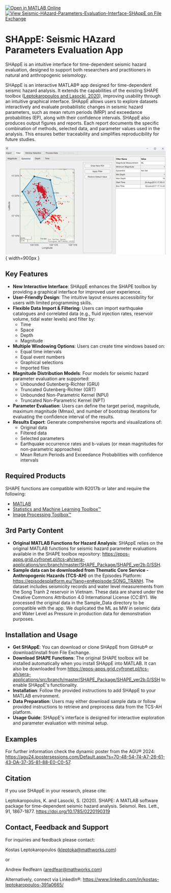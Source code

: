 [![Open in MATLAB Online](https://www.mathworks.com/images/responsive/global/open-in-matlab-online.svg)](https://matlab.mathworks.com/open/github/v1?repo=mathworks/Seismic-HAzard-Parameters-Evaluation-Interface-SHAppE)
[![View Seismic-HAzard-Parameters-Evaluation-Interface-SHAppE on File Exchange](https://www.mathworks.com/matlabcentral/images/matlab-file-exchange.svg)](https://uk.mathworks.com/matlabcentral/fileexchange/180879-shappe-seismic-hazard-parameters-evaluation-interface)

# SHAppE: Seismic HAzard Parameters Evaluation App

SHAppE is an intuitive interface for time-dependent seismic hazard evaluation, designed to support both researchers and practitioners in natural and anthropogenic seismology.

SHAppE is an interactive MATLAB&reg; app designed for time-dependent seismic hazard analysis. It extends the capabilities of the existing SHAPE toolbox ([Leptokaropoulos and Lasocki, 2020](https://doi.org/10.1785/0220190319)), improving usability through an intuitive graphical interface. SHAppE allows users to explore datasets interactively and evaluate probabilistic changes in seismic hazard parameters, such as mean return periods (MRP) and exceedance probabilities (EP), along with their confidence intervals. SHAppE also produces output figures and reports. Each report documents the specific combination of methods, selected data, and parameter values used in the analysis. This ensures better traceability and simplifies reproducibility for future studies.

![screenshot](SHAppE_ScreenShot.png){ width=900px }

## Key Features

- **New Interactive Interface**: SHAppE enhances the SHAPE toolbox by providing a graphical interface for improved user experience.
- **User-Friendly Design**: The intuitive layout ensures accessibility for users with limited programming skills.
- **Flexible Data Import & Filtering**: Users can import earthquake catalogues and correlated data (e.g., fluid injection rates, reservoir volume, tidal water levels) and filter by:
  - Time
  - Space
  - Depth
  - Magnitude
- **Multiple Windowing Options**: Users can create time windows based on:
  - Equal time intervals
  - Equal event numbers
  - Graphical selections
  - Imported files
- **Magnitude Distribution Models**: Four models for seismic hazard parameter evaluation are supported:
  - Unbounded Gutenberg-Richter (GRU)
  - Truncated Gutenberg-Richter (GRT)
  - Unbounded Non-Parametric Kernel (NPU)
  - Truncated Non-Parametric Kernel (NPT)
- **Parameter Evaluation**: Users can define the target period, magnitude, maximum magnitude (Mmax), and number of bootstrap iterations for evaluating the confidence interval of the results.
- **Results Export**: Generate comprehensive reports and visualizations of:
  - Original data
  - Filtered data
  - Selected parameters
  - Earthquake occurrence rates and b-values (or mean magnitudes for non-parametric approaches)
  - Mean Return Periods and Exceedance Probabilities with confidence intervals

## Required Products

SHAPE functions are compatible with R2017b or later and require the following:

-   [MATLAB](https://www.mathworks.com/products/matlab.html)
-   [Statistics and Machine Learning Toolbox&trade;](https://www.mathworks.com/help/stats/)
-   [Image Processing Toolbox&trade;](https://uk.mathworks.com/products/image-processing.html)

## 3rd Party Content

- **Original MATLAB Functions for Hazard Analysis**: SHAppE relies on the original MATLAB functions for seismic hazard parameter evaluations available in the SHAPE toolbox repository: https://epos-apps.grid.cyfronet.pl/tcs-ah/sera-applications/src/branch/master/SHAPE_Package/SHAPE_ver2b.0/SSH.
- **Sample data can be downloaded from Thematic Core Service - Anthropogenic Hazards (TCS-AH)** on the Episodes Platform: https://episodesplatform.eu/?lang=en#episode:SONG_TRANH. The dataset includes seismicity records and water level measurements from the Song Tranh 2 reservoir in Vietnam. These data are shared under the Creative Commons Attribution 4.0 International License (CC:BY). We processed the original data in the Sample_Data directory to be compatible with the app. We duplicated the ML as MW in seismic data and Water Level as Pressure in production data for demonstration purposes.

## Installation and Usage

- **Get SHAppE**: You can download or clone SHAppE from GitHub&reg; or download/install from File Exchange.
- **Download SHAPE Functions**: The original SHAPE toolbox will be installed automatically when you install SHAppE into MATLAB. It can also be downloaded from https://epos-apps.grid.cyfronet.pl/tcs-ah/sera-applications/src/branch/master/SHAPE_Package/SHAPE_ver2b.0/SSH to enable SHAppE's functionality.
- **Installation**: Follow the provided instructions to add SHAppE to your MATLAB environment.
- **Data Preparation**: Users may either download sample data or follow provided instructions to retrieve and preprocess data from the TCS-AH platform.
- **Usage Guide**: SHAppE's interface is designed for interactive exploration and parameter evaluation with minimal setup.

## Examples

For further information check the dynamic poster from the AGU&reg; 2024: https://agu24.ipostersessions.com/Default.aspx?s=70-48-54-74-A7-26-61-43-DA-37-35-81-88-E0-C0-57.

## Citation

If you use SHAppE in your research, please cite:

Leptokaropoulos, K. and Lasocki, S. (2020). SHAPE: A MATLAB software package for time-dependent seismic hazard analysis. Seismol. Res. Lett., 91, 1867-1877. https://doi.org/10.1785/0220190319

## Contact, Feedback and Support

For inquiries and feedback please contact:

Kostas Leptokaropoulos (kleptoka@mathworks.com)

or

Andrew Redfearn (aredfear@mathworks.com)

Alternatively, connect via LinkedIn&reg;: https://www.linkedin.com/in/kostas-leptokaropoulos-391a0665/
```
